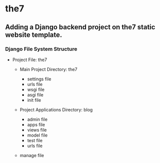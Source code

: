 # the7
## Adding a Django backend project on the7 static website template.

### Django File System Structure
- Project File: the7
  - Main Project Directory: the7
    - settings file
    - urls file
    - wsgi file
    - asgi file
    - init file 
  - Project Applications Directory: blog
    - admin file
    - apps file
    - views file
    - model file
    - test file
    - urls file

  - manage file

